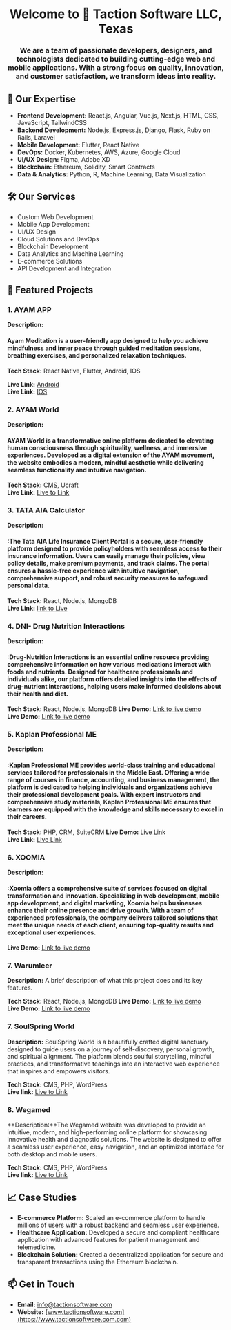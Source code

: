 <h1 align="center">Welcome to 👋 Taction Software LLC, Texas</h1>
<h3 align="center">We are a team of passionate developers, designers, and technologists dedicated to building cutting-edge web and mobile applications. With a strong focus on quality, innovation, and customer satisfaction, we transform ideas into reality.</h3>

## 🌟 Our Expertise

- **Frontend Development:** React.js, Angular, Vue.js, Next.js, HTML, CSS, JavaScript, TailwindCSS
- **Backend Development:** Node.js, Express.js, Django, Flask, Ruby on Rails, Laravel
- **Mobile Development:** Flutter, React Native
- **DevOps:** Docker, Kubernetes, AWS, Azure, Google Cloud
- **UI/UX Design:** Figma, Adobe XD
- **Blockchain:** Ethereum, Solidity, Smart Contracts
- **Data & Analytics:** Python, R, Machine Learning, Data Visualization

## 🛠️ Our Services

- Custom Web Development
- Mobile App Development
- UI/UX Design
- Cloud Solutions and DevOps
- Blockchain Development
- Data Analytics and Machine Learning
- E-commerce Solutions
- API Development and Integration

## 🚀 Featured Projects

### 1. AYAM APP
**Description:**<h4> Ayam Meditation is a user-friendly app designed to help you achieve mindfulness and inner peace through guided meditation sessions, breathing exercises, and personalized relaxation techniques.</h4>
**Tech Stack:** React Native, Flutter, Android, IOS <br> <p>
**Live Link:** [Android](https://play.google.com/store/apps/details?id=com.anahata.ayam) <br>
**Live Link:** [IOS](https://apps.apple.com/in/app/ayam/id1498081746)

### 2. AYAM World
**Description:** <h4>AYAM World is a transformative online platform dedicated to elevating human consciousness through spirituality, wellness, and immersive experiences. Developed as a digital extension of the AYAM movement, the website embodies a modern, mindful aesthetic while delivering seamless functionality and intuitive navigation.</h4>

**Tech Stack:** CMS, Ucraft <br>
**Live Link:** [Live to Link](https://ayam.world/)

### 3. TATA AIA Calculator

**Description:**
<h4> :The Tata AIA Life Insurance Client Portal is a secure, user-friendly platform designed to provide policyholders with seamless access to their insurance information. Users can easily manage their policies, view policy details, make premium payments, and track claims. The portal ensures a hassle-free experience with intuitive navigation, comprehensive support, and robust security measures to safeguard personal data.</h4>

**Tech Stack:** React, Node.js, MongoDB <br>
**Live Link:** [link to Live](https://tata-aia.taction.in/)

### 4. DNI- Drug Nutrition Interactions
**Description:**
<h4>:Drug-Nutrition Interactions is an essential online resource providing comprehensive information on how various medications interact with foods and nutrients. Designed for healthcare professionals and individuals alike, our platform offers detailed insights into the effects of drug-nutrient interactions, helping users make informed decisions about their health and diet.</h4>

**Tech Stack:** React, Node.js, MongoDB
**Live Demo:** [Link to live demo](https://www.drugnutritioninteractions.com/) <br>
**Live Demo:** [Link to live demo](https://admin.drugnutritioninteractions.com/)

### 5. Kaplan Professional ME
**Description:**
<h4> :Kaplan Professional ME provides world-class training and educational services tailored for professionals in the Middle East. Offering a wide range of courses in finance, accounting, and business management, the platform is dedicated to helping individuals and organizations achieve their professional development goals. With expert instructors and comprehensive study materials, Kaplan Professional ME ensures that learners are equipped with the knowledge and skills necessary to excel in their careers. </h4>

**Tech Stack:** PHP, CRM, SuiteCRM
**Live Demo:** [Live Link](https://crm.kaplanprofessionalme.com/) <br>
**Live Link:** [Live Link ](https://kaplanmena.com/)

### 6. XOOMIA

**Description:**
<h4> :Xoomia offers a comprehensive suite of services focused on digital transformation and innovation. Specializing in web development, mobile app development, and digital marketing, Xoomia helps businesses enhance their online presence and drive growth. With a team of experienced professionals, the company delivers tailored solutions that meet the unique needs of each client, ensuring top-quality results and exceptional user experiences.</h4>

**Live Demo:** [Link to live demo](https://www.xoomia.com/)

### 7. Warumleer
**Description:** A brief description of what this project does and its key features.

**Tech Stack:** React, Node.js, MongoDB
**Live Demo:** [Link to live demo](https://www.warumleer.de/) <br>
**Live Demo:** [Link to live demo](https://admin.warumleer.de/)

### 7. SoulSpring World
**Description:** SoulSpring World is a beautifully crafted digital sanctuary designed to guide users on a journey of self-discovery, personal growth, and spiritual alignment. The platform blends soulful storytelling, mindful practices, and transformative teachings into an interactive web experience that inspires and empowers visitors.

**Tech Stack:** CMS, PHP, WordPress <br>
**Live link:** [Live to Link](https://soulspring.world/)

### 8. Wegamed
**Description:**The Wegamed website was developed to provide an intuitive, modern, and high-performing online platform for showcasing innovative health and diagnostic solutions. The website is designed to offer a seamless user experience, easy navigation, and an optimized interface for both desktop and mobile users.

**Tech Stack:** CMS, PHP, WordPress <br>
**Live link:** [Live to Link](https://soulspring.world/)

## 📈 Case Studies

- **E-commerce Platform:** Scaled an e-commerce platform to handle millions of users with a robust backend and seamless user experience.
- **Healthcare Application:** Developed a secure and compliant healthcare application with advanced features for patient management and telemedicine.
- **Blockchain Solution:** Created a decentralized application for secure and transparent transactions using the Ethereum blockchain.

## 📫 Get in Touch

- **Email:** [info@tactionsoftware.com](mailto:info@tactionsoftware.com)
- **Website:** [www.tactionsoftware.com](https://www.tactionsoftware.com.com)
<!-- - **LinkedIn:** [LinkedIn Profile](https://www.linkedin.com/company/dahooks-technologies) -->
